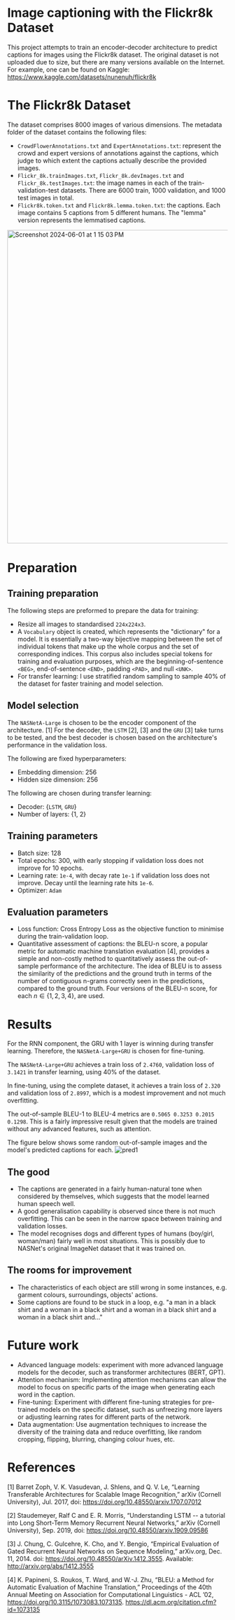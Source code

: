 # Image captioning with the Flickr8k Dataset

This project attempts to train an encoder-decoder architecture to predict captions for images using the Flickr8k dataset. The original dataset is not uploaded due to size, but there are many versions available on the Internet. For example, one can be found on Kaggle: https://www.kaggle.com/datasets/nunenuh/flickr8k

# The Flickr8k Dataset

The dataset comprises 8000 images of various dimensions. The metadata folder of the dataset contains the following files:
- `CrowdFlowerAnnotations.txt` and `ExpertAnnotations.txt`: represent the crowd and expert versions of annotations against the captions, which judge to which extent the captions actually describe the provided images.
- `Flickr_8k.trainImages.txt`, `Flickr_8k.devImages.txt` and `Flickr_8k.testImages.txt`: the image names in each of the train-validation-test datasets. There are 6000 train, 1000 validation, and 1000 test images in total.
- `Flickr8k.token.txt` and `Flickr8k.lemma.token.txt`: the captions. Each image contains 5 captions from 5 different humans. The "lemma" version represents the lemmatised captions.

<img width="716" alt="Screenshot 2024-06-01 at 1 15 03 PM" src="https://github.com/nicnl31/image-captioning-flickr8k/assets/86213993/825d001d-54e6-47fa-bcd4-f627f2769584">

# Preparation

## Training preparation
The following steps are preformed to prepare the data for training:
- Resize all images to standardised `224x224x3`.
- A `Vocabulary` object is created, which represents the "dictionary" for a model. It is essentially a two-way bijective mapping between the set of individual tokens that make up the whole corpus and the set of corresponding indices. This corpus also includes special tokens for training and evaluation purposes, which are the beginning-of-sentence `<BEG>`, end-of-sentence `<END>`, padding `<PAD>`, and null `<UNK>`.
- For transfer learning: I use stratified random sampling to sample 40% of the dataset for faster training and model selection.

## Model selection
The `NASNetA-Large` is chosen to be the encoder component of the architecture. [1] For the decoder, the `LSTM` [2], [3] and the `GRU` [3] take turns to be tested, and the best decoder is chosen based on the architecture's performance in the validation loss.

The following are fixed hyperparameters:
- Embedding dimension: 256
- Hidden size dimension: 256

The following are chosen during transfer learning:
- Decoder: {`LSTM`, `GRU`}
- Number of layers: {1, 2}

## Training parameters
- Batch size: 128
- Total epochs: 300, with early stopping if validation loss does not improve for 10 epochs.
- Learning rate: `1e-4`, with decay rate `1e-1` if validation loss does not improve. Decay until the learning rate hits `1e-6`.
- Optimizer: `Adam`


## Evaluation parameters
- Loss function: Cross Entropy Loss as the objective function to minimise during the train-validation loop.
- Quantitative assessment of captions: the BLEU-n score, a popular metric for automatic machine translation evaluation [4], provides a simple and non-costly method to quantitatively assess the out-of-sample performance of the architecture. The idea of BLEU is to assess the similarity of the predictions and the ground truth in terms of the number of contiguous n-grams correctly seen in the predictions, compared to the ground truth. Four versions of the BLEU-n score, for each $n \in \{1, 2, 3, 4\}$, are used.

# Results

For the RNN component, the GRU with 1 layer is winning during transfer learning. Therefore, the `NASNetA-Large+GRU` is chosen for fine-tuning.

The `NASNetA-Large+GRU` achieves a train loss of `2.4760`, validation loss of `3.1421` in transfer learning, using 40% of the dataset. 

In fine-tuning, using the complete dataset, it achieves a train loss of `2.320` and validation loss of `2.8997`, which is a modest improvement and not much overfitting. 

The out-of-sample BLEU-1 to BLEU-4 metrics are `0.5065 0.3253 0.2015 0.1298`. This is a fairly impressive result given that the models are trained without any advanced features, such as attention. 

The figure below shows some random out-of-sample images and the model's predicted captions for each.
![pred1](https://github.com/nicnl31/image-captioning-flickr8k/assets/86213993/256bddbf-a452-46a5-8c6e-d693dc42cc7d)

## The good
- The captions are generated in a fairly human-natural tone when considered by themselves, which suggests that the model learned human speech well.
- A good generalisation capability is observed since there is not much overfitting. This can be seen in the narrow space between training and validation losses.
- The model recognises dogs and different types of humans (boy/girl, woman/man) fairly well in most situations. This is possibly due to NASNet's original ImageNet dataset that it was trained on.

## The rooms for improvement
- The characteristics of each object are still wrong in some instances, e.g. garment colours, surroundings, objects' actions.
- Some captions are found to be stuck in a loop, e.g. "a man in a black shirt and a woman in a black shirt and a woman in a black shirt and a woman in a black shirt and..."

# Future work

- Advanced language models: experiment with more advanced language models for the decoder, such as transformer architectures (BERT, GPT).
- Attention mechanism: Implementing attention mechanisms can allow the model to focus on specific parts of the image when generating each word in the caption.
- Fine-tuning: Experiment with different fine-tuning strategies for pre-trained models on the specific dataset, such as unfreezing more layers or adjusting learning rates for different parts of the network.
- Data augmentation: Use augmentation techniques to increase the diversity of the training data and reduce overfitting, like random cropping, flipping, blurring, changing colour hues, etc.

# References
[1] Barret Zoph, V. K. Vasudevan, J. Shlens, and Q. V. Le, “Learning Transferable Architectures for Scalable Image Recognition,” arXiv (Cornell University), Jul. 2017, doi: https://doi.org/10.48550/arxiv.1707.07012

[2] Staudemeyer, Ralf C and E. R. Morris, “Understanding LSTM -- a tutorial into Long Short-Term Memory Recurrent Neural Networks,” arXiv (Cornell University), Sep. 2019, doi: https://doi.org/10.48550/arxiv.1909.09586

[3] J. Chung, C. Gulcehre, K. Cho, and Y. Bengio, “Empirical Evaluation of Gated Recurrent Neural Networks on Sequence Modeling,” arXiv.org, Dec. 11, 2014. doi: https://doi.org/10.48550/arXiv.1412.3555. Available: http://arxiv.org/abs/1412.3555

[4] K. Papineni, S. Roukos, T. Ward, and W.-J. Zhu, “BLEU: a Method for Automatic Evaluation of Machine Translation,” Proceedings of the 40th Annual Meeting on
Association for Computational Linguistics - ACL ’02, https://doi.org/10.3115/1073083.1073135. https://dl.acm.org/citation.cfm?id=1073135
